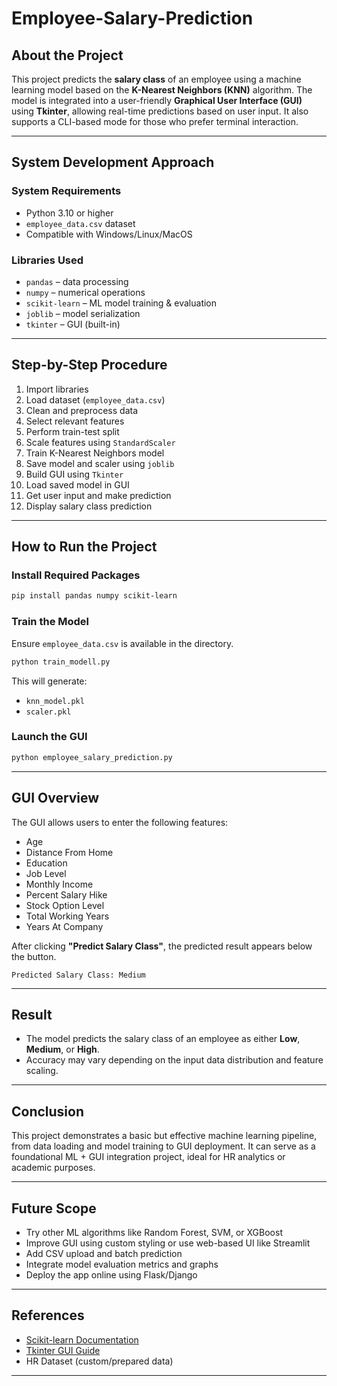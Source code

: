 # Employee-Salary-Prediction

## About the Project

This project predicts the **salary class** of an employee using a machine learning model based on the **K-Nearest Neighbors (KNN)** algorithm. The model is integrated into a user-friendly **Graphical User Interface (GUI)** using **Tkinter**, allowing real-time predictions based on user input. It also supports a CLI-based mode for those who prefer terminal interaction.

---

##  System Development Approach

###  System Requirements

- Python 3.10 or higher  
- `employee_data.csv` dataset  
- Compatible with Windows/Linux/MacOS

###  Libraries Used

- `pandas` – data processing  
- `numpy` – numerical operations  
- `scikit-learn` – ML model training & evaluation  
- `joblib` – model serialization  
- `tkinter` – GUI (built-in)

---

##  Step-by-Step Procedure

1. Import libraries  
2. Load dataset (`employee_data.csv`)  
3. Clean and preprocess data  
4. Select relevant features  
5. Perform train-test split  
6. Scale features using `StandardScaler`  
7. Train K-Nearest Neighbors model  
8. Save model and scaler using `joblib`  
9. Build GUI using `Tkinter`  
10. Load saved model in GUI  
11. Get user input and make prediction  
12. Display salary class prediction

---

##  How to Run the Project

###  Install Required Packages

```bash
pip install pandas numpy scikit-learn
```

###  Train the Model

Ensure `employee_data.csv` is available in the directory.

```bash
python train_modell.py
```

This will generate:
- `knn_model.pkl`
- `scaler.pkl`

###  Launch the GUI

```bash
python employee_salary_prediction.py
```

---

##  GUI Overview

The GUI allows users to enter the following features:

- Age  
- Distance From Home  
- Education  
- Job Level  
- Monthly Income  
- Percent Salary Hike  
- Stock Option Level  
- Total Working Years  
- Years At Company

After clicking **"Predict Salary Class"**, the predicted result appears below the button.

```
Predicted Salary Class: Medium
```

---

##  Result

- The model predicts the salary class of an employee as either **Low**, **Medium**, or **High**.
- Accuracy may vary depending on the input data distribution and feature scaling.

---

##  Conclusion

This project demonstrates a basic but effective machine learning pipeline, from data loading and model training to GUI deployment. It can serve as a foundational ML + GUI integration project, ideal for HR analytics or academic purposes.

---

##  Future Scope

- Try other ML algorithms like Random Forest, SVM, or XGBoost  
- Improve GUI using custom styling or use web-based UI like Streamlit  
- Add CSV upload and batch prediction  
- Integrate model evaluation metrics and graphs  
- Deploy the app online using Flask/Django

---

##  References

- [Scikit-learn Documentation](https://scikit-learn.org/stable/)
- [Tkinter GUI Guide](https://docs.python.org/3/library/tkinter.html)
- HR Dataset (custom/prepared data)

---



